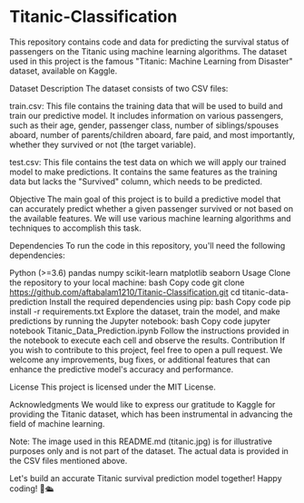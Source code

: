 # Titanic-Classification



This repository contains code and data for predicting the survival status of passengers on the Titanic using machine learning algorithms. The dataset used in this project is the famous "Titanic: Machine Learning from Disaster" dataset, available on Kaggle.

Dataset Description
The dataset consists of two CSV files:

train.csv: This file contains the training data that will be used to build and train our predictive model. It includes information on various passengers, such as their age, gender, passenger class, number of siblings/spouses aboard, number of parents/children aboard, fare paid, and most importantly, whether they survived or not (the target variable).

test.csv: This file contains the test data on which we will apply our trained model to make predictions. It contains the same features as the training data but lacks the "Survived" column, which needs to be predicted.

Objective
The main goal of this project is to build a predictive model that can accurately predict whether a given passenger survived or not based on the available features. We will use various machine learning algorithms and techniques to accomplish this task.

Dependencies
To run the code in this repository, you'll need the following dependencies:

Python (>=3.6)
pandas
numpy
scikit-learn
matplotlib
seaborn
Usage
Clone the repository to your local machine:
bash
Copy code
git clone https://github.com/aftabalam1210/Titanic-Classification.git
cd titanic-data-prediction
Install the required dependencies using pip:
bash
Copy code
pip install -r requirements.txt
Explore the dataset, train the model, and make predictions by running the Jupyter notebook:
bash
Copy code
jupyter notebook Titanic_Data_Prediction.ipynb
Follow the instructions provided in the notebook to execute each cell and observe the results.
Contribution
If you wish to contribute to this project, feel free to open a pull request. We welcome any improvements, bug fixes, or additional features that can enhance the predictive model's accuracy and performance.

License
This project is licensed under the MIT License.

Acknowledgments
We would like to express our gratitude to Kaggle for providing the Titanic dataset, which has been instrumental in advancing the field of machine learning.

Note: The image used in this README.md (titanic.jpg) is for illustrative purposes only and is not part of the dataset. The actual data is provided in the CSV files mentioned above.

Let's build an accurate Titanic survival prediction model together! Happy coding! 🚢🛳️
